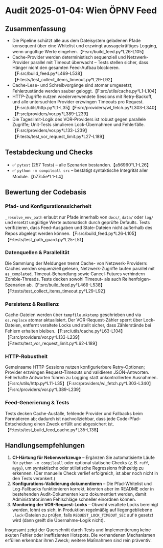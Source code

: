 # Audit 2025-01-04: Wien ÖPNV Feed

## Zusammenfassung
- Die Pipeline schützt alle aus dem Dateisystem geladenen Pfade konsequent über eine Whitelist und erzwingt aussagekräftiges Logging, wenn ungültige Werte eingehen.【F:src/build_feed.py†L26-L105】
- Cache-Provider werden deterministisch sequenziell und Netzwerk-Provider parallel mit Timeout überwacht – Tests stellen sicher, dass Hänger nicht den gesamten Feed-Aufbau blockieren.【F:src/build_feed.py†L469-L538】【F:tests/test_collect_items_timeout.py†L29-L92】
- Cache-Lese- und Schreibvorgänge sind atomar umgesetzt; Fehlerzustände werden sauber geloggt.【F:src/utils/cache.py†L1-L104】
- HTTP-Zugriffe nutzen wiederverwendete Sessions mit Retry-Backoff, und alle untersuchten Provider erzwingen Timeouts pro Request.【F:src/utils/http.py†L1-L35】【F:src/providers/wl_fetch.py†L303-L340】【F:src/providers/vor.py†L389-L239】
- Die Tageslimit-Logik des VOR-Providers ist robust gegen parallele Zugriffe; Unit-Tests simulieren Lock-Übernahmen und Fehlerfälle.【F:src/providers/vor.py†L133-L239】【F:tests/test_vor_request_limit.py†L27-L189】

## Testabdeckung und Checks
- ✅ `pytest` (257 Tests) – alle Szenarien bestanden.【a56960†L1-L26】
- ✅ `python -m compileall src` – bestätigt syntaktische Integrität aller Module.【b77c5e†L1-L4】

## Bewertung der Codebasis
### Pfad- und Konfigurationssicherheit
`_resolve_env_path` erlaubt nur Pfade innerhalb von `docs/`, `data/` oder `log/` und ersetzt ungültige Werte automatisch durch geprüfte Defaults. Tests verifizieren, dass Feed-Ausgaben und State-Dateien nicht außerhalb des Repos abgelegt werden können.【F:src/build_feed.py†L26-L105】【F:tests/test_path_guard.py†L25-L51】

### Datenquellen & Parallelität
Die Sammlung der Meldungen trennt Cache- von Netzwerk-Providern: Caches werden sequenziell gelesen, Netzwerk-Zugriffe laufen parallel mit `as_completed`, Timeout-Behandlung sowie Cancel-Futures verhindern Zombie-Threads. Tests decken sowohl Timeout- als auch Reihenfolgen-Szenarien ab.【F:src/build_feed.py†L469-L538】【F:tests/test_collect_items_timeout.py†L29-L92】

### Persistenz & Resilienz
Cache-Dateien werden über `tempfile.mkstemp` geschrieben und via `os.replace` atomar aktualisiert. Der VOR-Request-Zähler sperrt über Lock-Dateien, entfernt veraltete Locks und stellt sicher, dass Zählerstände bei Fehlern erhalten bleiben.【F:src/utils/cache.py†L63-L104】【F:src/providers/vor.py†L133-L239】【F:tests/test_vor_request_limit.py†L62-L189】

### HTTP-Robustheit
Gemeinsame HTTP-Sessions nutzen konfigurierbare Retry-Optionen; Provider erzwingen Request-Timeouts und validieren JSON-Antworten. Fehlerhafte Antworten führen zu Logging statt unkontrollierten Ausnahmen.【F:src/utils/http.py†L11-L35】【F:src/providers/wl_fetch.py†L303-L340】【F:src/providers/vor.py†L389-L239】

### Feed-Generierung & Tests
Tests decken Cache-Ausfälle, fehlende Provider und Fallbacks beim Formatieren ab; dadurch ist nachvollziehbar, dass jede Code-Pfad-Entscheidung einen Zweck erfüllt und abgesichert ist.【F:tests/test_build_feed_cache.py†L35-L138】

## Handlungsempfehlungen
1. **CI-Härtung für Nebenwerkzeuge** – Ergänzen Sie automatisierte Läufe für `python -m compileall` oder optional statische Checks (z. B. `ruff`, `mypy`), um syntaktische oder stilistische Regressions frühzeitig zu erkennen. (Der manuelle Check verlief erfolgreich, ist aber noch nicht in den Tests verankert.)
2. **Konfigurations-Validierung dokumentieren** – Die Pfad-Whitelist und Log-Fallbacks funktionieren korrekt, könnten aber im README oder in bestehenden Audit-Dokumenten kurz dokumentiert werden, damit Administrator:innen Fehlschläge schneller einordnen können.
3. **Monitoring der VOR-Request-Locks** – Obwohl veraltete Locks bereinigt werden, lohnt es sich, in Produktion regelmäßig auf liegengebliebene `.lock`-Dateien zu prüfen, falls `REQUEST_LOCK_TIMEOUT_SEC` auf `0` gesetzt wird (dann greift die Übernahme-Logik nicht).

Insgesamt zeigt der Querschnitt durch Tests und Implementierung keine akuten Fehler oder ineffizienten Hotspots. Die vorhandenen Mechanismen erfüllen erkennbar ihren Zweck; weitere Maßnahmen sind rein präventiv.
